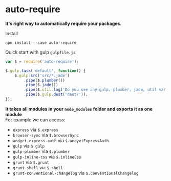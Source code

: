 # auto-require

**It's right way to automatically require your packages.**

Install
```
npm install --save auto-require
```

Quick start with gulp `gulpfile.js`
```javascript
var $ = require('auto-require');

$.gulp.task('default', function() { 
	$.gulp.src('src/*.jade')
		.pipe($.plumber())
		.pipe($.jade())
		.pipe($.util.log('Do you see any gulp, plumber, jade, util var definitions here?'))
		.pipe($.gulp.dest('dest/'));
});
```

**It takes all modules in your `node_modules` folder and exports it as one module**  
For example we can access:
- `express` via `$.express`
- `browser-sync` via `$.browserSync`
- `andyet-express-auth` via `$.andyetExpressAuth`
- `gulp` via `$.gulp`
- `gulp-plumber` via `$.plumber` 
- `gulp-inline-css` via `$.inlineCss`
- `grunt` via `$.grunt`
- `grunt-shell` via `$.shell`
- `grunt-conventional-changelog` via `$.conventionalChangelog`